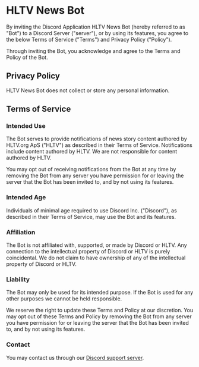 # HLTV News Bot

By inviting the Discord Application HLTV News Bot (hereby referred to as "Bot") to a Discord Server ("server"), or by using its features, you agree to the below Terms of Service ("Terms") and Privacy Policy ("Policy").

Through inviting the Bot, you acknowledge and agree to the Terms and Policy of the Bot.

## Privacy Policy

HLTV News Bot does not collect or store any personal information.

## Terms of Service

### Intended Use

The Bot serves to provide notifications of news story content authored by HLTV.org ApS ("HLTV") as described in their Terms of Service. Notifications include content authored by HLTV. We are not responsible for content authored by HLTV.

You may opt out of receiving notifications from the Bot at any time by removing the Bot from any server you have permission for or leaving the server that the Bot has been invited to, and by not using its features.

### Intended Age

Individuals of minimal age required to use Discord Inc. ("Discord"), as described in their Terms of Service, may use the Bot and its features.

### Affiliation

The Bot is not affiliated with, supported, or made by Discord or HLTV. Any connection to the intellectual property of Discord or HLTV is purely coincidental. We do not claim to have ownership of any of the intellectual property of Discord or HLTV.

### Liability

The Bot may only be used for its intended purpose. If the Bot is used for any other purposes we cannot be held responsible.

We reserve the right to update these Terms and Policy at our discretion. You may opt out of these Terms and Policy by removing the Bot from any server you have permission for or leaving the server that the Bot has been invited to, and by not using its features.

### Contact

You may contact us through our [Discord support server](https://discord.gg/dE3NFqTzEx).
